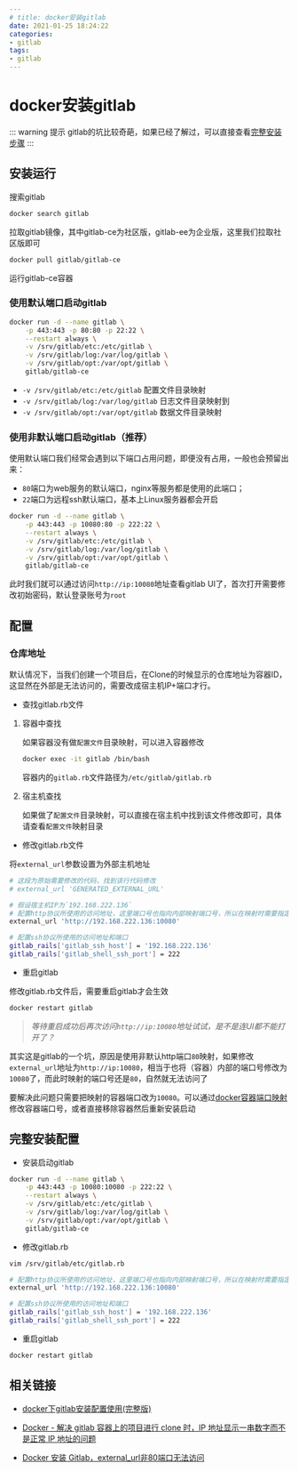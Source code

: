 ```yaml
---
# title: docker安装gitlab
date: 2021-01-25 18:24:22
categories:
- gitlab
tags:
- gitlab
---
```


# docker安装gitlab

::: warning 提示
gitlab的坑比较奇葩，如果已经了解过，可以直接查看[完整安装步骤](#完整安装配置)
:::

## 安装运行

搜索gitlab

```bash
docker search gitlab
```

拉取gitlab镜像，其中gitlab-ce为社区版，gitlab-ee为企业版，这里我们拉取社区版即可

```bash
docker pull gitlab/gitlab-ce
```

运行gitlab-ce容器

### 使用默认端口启动gitlab

```bash
docker run -d --name gitlab \
    -p 443:443 -p 80:80 -p 22:22 \
    --restart always \
    -v /srv/gitlab/etc:/etc/gitlab \
    -v /srv/gitlab/log:/var/log/gitlab \
    -v /srv/gitlab/opt:/var/opt/gitlab \
    gitlab/gitlab-ce
```

* `-v /srv/gitlab/etc:/etc/gitlab` 配置文件目录映射
* `-v /srv/gitlab/log:/var/log/gitlab` 日志文件目录映射到
* `-v /srv/gitlab/opt:/var/opt/gitlab` 数据文件目录映射

### 使用非默认端口启动gitlab（推荐）

使用默认端口我们经常会遇到以下端口占用问题，即便没有占用，一般也会预留出来：

* `80`端口为web服务的默认端口，nginx等服务都是使用的此端口；
* `22`端口为远程ssh默认端口，基本上Linux服务器都会开启

```bash
docker run -d --name gitlab \
    -p 443:443 -p 10080:80 -p 222:22 \
    --restart always \
    -v /srv/gitlab/etc:/etc/gitlab \
    -v /srv/gitlab/log:/var/log/gitlab \
    -v /srv/gitlab/opt:/var/opt/gitlab \
    gitlab/gitlab-ce
```

此时我们就可以通过访问`http://ip:10080`地址查看gitlab UI了，首次打开需要修改初始密码，默认登录账号为`root`

## 配置

### 仓库地址

默认情况下，当我们创建一个项目后，在Clone的时候显示的仓库地址为容器ID，这显然在外部是无法访问的，需要改成宿主机IP+端口才行。

* 查找gitlab.rb文件

1. 容器中查找

    如果容器没有做`配置文件`目录映射，可以进入容器修改

    ```bash
    docker exec -it gitlab /bin/bash
    ```

    容器内的`gitlab.rb`文件路径为`/etc/gitlab/gitlab.rb`

2. 宿主机查找

    如果做了`配置文件`目录映射，可以直接在宿主机中找到该文件修改即可，具体请查看`配置文件`映射目录

* 修改gitlab.rb文件

将`external_url`参数设置为外部主机地址

```bash
# 这段为原始需要修改的代码，找到该行代码修改
# external_url 'GENERATED_EXTERNAL_URL'

# 假设宿主机IP为`192.168.222.136`
# 配置http协议所使用的访问地址，这里端口号也指向内部映射端口号，所以在映射时需要指定相同的端口号
external_url 'http://192.168.222.136:10080'

# 配置ssh协议所使用的访问地址和端口
gitlab_rails['gitlab_ssh_host'] = '192.168.222.136'
gitlab_rails['gitlab_shell_ssh_port'] = 222
```

* 重启gitlab

修改gitlab.rb文件后，需要重启gitlab才会生效

```bash
docker restart gitlab
```

> *等待重启成功后再次访问`http://ip:10080`地址试试，是不是连UI都不能打开了？*

其实这是gitlab的一个坑，原因是使用非默认http端口`80`映射，如果修改`external_url`地址为`http://ip:10080`，相当于也将（容器）内部的端口号修改为`10080`了，而此时映射的端口号还是`80`，自然就无法访问了

要解决此问题只需要把映射的容器端口改为`10080`。可以通过[docker容器端口映射](/docker-container-nat/)修改容器端口号，或者直接移除容器然后重新安装启动

## 完整安装配置

* 安装启动gitlab

```bash
docker run -d --name gitlab \
    -p 443:443 -p 10080:10080 -p 222:22 \
    --restart always \
    -v /srv/gitlab/etc:/etc/gitlab \
    -v /srv/gitlab/log:/var/log/gitlab \
    -v /srv/gitlab/opt:/var/opt/gitlab \
    gitlab/gitlab-ce
```

* 修改gitlab.rb

```bash
vim /srv/gitlab/etc/gitlab.rb
```

```bash
# 配置http协议所使用的访问地址，这里端口号也指向内部映射端口号，所以在映射时需要指定相同的端口号
external_url 'http://192.168.222.136:10080'

# 配置ssh协议所使用的访问地址和端口
gitlab_rails['gitlab_ssh_host'] = '192.168.222.136'
gitlab_rails['gitlab_shell_ssh_port'] = 222
```

* 重启gitlab

```bash
docker restart gitlab
```

## 相关链接

* [docker下gitlab安装配置使用(完整版)](https://www.jianshu.com/p/080a962c35b6 'docker下gitlab安装配置使用(完整版)')

* [Docker - 解决 gitlab 容器上的项目进行 clone 时，IP 地址显示一串数字而不是正常 IP 地址的问题](https://www.cnblogs.com/poloyy/p/13968683.html 'Docker - 解决 gitlab 容器上的项目进行 clone 时，IP 地址显示一串数字而不是正常 IP 地址的问题')

* [Docker 安装 Gitlab，external_url非80端口无法访问](https://www.jianshu.com/p/230699d9c183 'Docker 安装 Gitlab，external_url非80端口无法访问')
